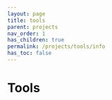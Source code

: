 ```yaml
---
layout: page
title: tools
parent: projects
nav_order: 1
has_children: true
permalink: /projects/tools/info
has_toc: false
---
```


# Tools
